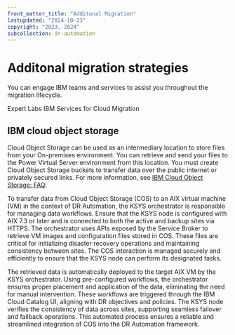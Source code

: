 ```yaml
---
front_matter_title: "Additonal Migration"
lastupdated: "2024-10-23"
copyright: "2023, 2024"
subcollection: dr-automation
---
```

# Additonal migration strategies

You can engage IBM teams and services to assist you throughout the migration lifecycle.

Expert Labs
IBM Services for Cloud Migration

## IBM cloud object storage

Cloud Object Storage can be used as an intermediary location to store files from your On-premises environment. You can retrieve and send your files to the Power Virtual Server environment from this location. You must create Cloud Object Storage buckets to transfer data over the public internet or privately secured links. For more information, see [IBM Cloud Object Storage: FAQ](https://www.ibm.com/cloud/object-storage/faq).

To transfer data from Cloud Object Storage (COS) to an AIX virtual machine (VM) in the context of DR Automation, the KSYS orchestrator is responsible for managing data workflows. Ensure that the KSYS node is configured with AIX 7.3 or later and is connected to both the active and backup sites via HTTPS. The orchestrator uses APIs exposed by the Service Broker to retrieve VM images and configuration files stored in COS. These files are critical for initializing disaster recovery operations and maintaining consistency between sites. The COS interaction is managed securely and efficiently to ensure that the KSYS node can perform its designated tasks.

The retrieved data is automatically deployed to the target AIX VM by the KSYS orchestrator. Using pre-configured workflows, the orchestrator ensures proper placement and application of the data, eliminating the need for manual intervention. These workflows are triggered through the IBM Cloud Catalog UI, aligning with DR objectives and policies. The KSYS node verifies the consistency of data across sites, supporting seamless failover and failback operations. This automated process ensures a reliable and streamlined integration of COS into the DR Automation framework.
